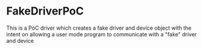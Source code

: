 # FakeDriverPoC
This is a PoC driver which creates a fake driver and device object with the intent on allowing a user mode program to communicate with a "fake" driver and device 
